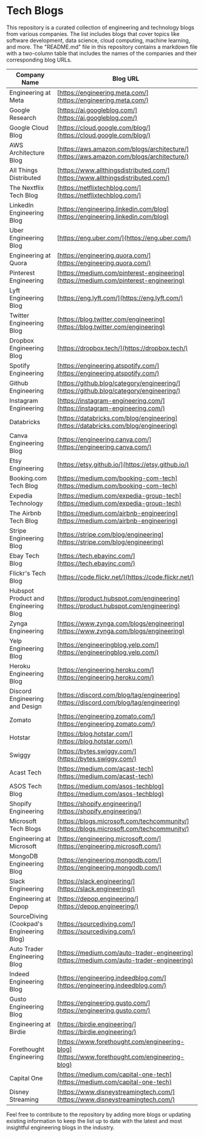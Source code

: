 # Tech Blogs
This repository is a curated collection of engineering and technology blogs from various companies. The list includes blogs that cover topics like software development, data science, cloud computing, machine learning, and more. The "README.md" file in this repository contains a markdown file with a two-column table that includes the names of the companies and their corresponding blog URLs.


| Company Name                          | Blog URL                                             |
|---------------------------------------|------------------------------------------------------|
| Engineering at Meta                   | [https://engineering.meta.com/](https://engineering.meta.com/)             |
| Google Research                       | [https://ai.googleblog.com/](https://ai.googleblog.com/)                     |
| Google Cloud Blog                     | [https://cloud.google.com/blog/](https://cloud.google.com/blog/)             |
| AWS Architecture Blog                 | [https://aws.amazon.com/blogs/architecture/](https://aws.amazon.com/blogs/architecture/) |
| All Things Distributed                | [https://www.allthingsdistributed.com/](https://www.allthingsdistributed.com/)       |
| The Nextflix Tech Blog                | [https://netflixtechblog.com/](https://netflixtechblog.com/)               |
| LinkedIn Engineering Blog             | [https://engineering.linkedin.com/blog](https://engineering.linkedin.com/blog)       |
| Uber Engineering Blog                  | [https://eng.uber.com/](https://eng.uber.com/)                               |
| Engineering at Quora                  | [https://engineering.quora.com/](https://engineering.quora.com/)             |
| Pinterest Engineering                 | [https://medium.com/pinterest-engineering](https://medium.com/pinterest-engineering) |
| Lyft Engineering Blog                  | [https://eng.lyft.com/](https://eng.lyft.com/)                               |
| Twitter Engineering Blog               | [https://blog.twitter.com/engineering](https://blog.twitter.com/engineering)         |
| Dropbox Engineering Blog               | [https://dropbox.tech/](https://dropbox.tech/)                             |
| Spotify Engineering                   | [https://engineering.atspotify.com/](https://engineering.atspotify.com/)           |
| Github Engineering                    | [https://github.blog/category/engineering/](https://github.blog/category/engineering/) |
| Instagram Engineering                 | [https://instagram-engineering.com/](https://instagram-engineering.com/)         |
| Databricks                            | [https://databricks.com/blog/engineering](https://databricks.com/blog/engineering)   |
| Canva Engineering Blog                 | [https://engineering.canva.com/](https://engineering.canva.com/)             |
| Etsy Engineering                      | [https://etsy.github.io/](https://etsy.github.io/)                           |
| Booking.com Tech Blog                 | [https://medium.com/booking-com-tech](https://medium.com/booking-com-tech)         |
| Expedia Technology                    | [https://medium.com/expedia-group-tech](https://medium.com/expedia-group-tech)       |
| The Airbnb Tech Blog                  | [https://medium.com/airbnb-engineering](https://medium.com/airbnb-engineering)     |
| Stripe Engineering Blog               | [https://stripe.com/blog/engineering](https://stripe.com/blog/engineering)         |
| Ebay Tech Blog                        | [https://tech.ebayinc.com/](https://tech.ebayinc.com/)                       |
| Flickr's Tech Blog                    | [https://code.flickr.net/](https://code.flickr.net/)                         |
| Hubspot Product and Engineering Blog   | [https://product.hubspot.com/engineering](https://product.hubspot.com/engineering)   |
| Zynga Engineering                     | [https://www.zynga.com/blogs/engineering](https://www.zynga.com/blogs/engineering)   |
| Yelp Engineering Blog                  | [https://engineeringblog.yelp.com/](https://engineeringblog.yelp.com/)         |
| Heroku Engineering Blog                | [https://engineering.heroku.com/](https://engineering.heroku.com/)             |
| Discord Engineering and Design        | [https://discord.com/blog/tag/engineering](https://discord.com/blog/tag/engineering) |
| Zomato                                | [https://engineering.zomato.com/](https://engineering.zomato.com/)           |
| Hotstar                               | [https://blog.hotstar.com/](https://blog.hotstar.com/)                         |
| Swiggy                                | [https://bytes.swiggy.com/](https://bytes.swiggy.com/)                         |
| Acast Tech                            | [https://medium.com/acast-tech](https://medium.com/acast-tech)                 |
| ASOS Tech Blog                        | [https://medium.com/asos-techblog](https://medium.com/asos-techblog)           |
| Shopify Engineering                   | [https://shopify.engineering/](https://shopify.engineering/)                   |
| Microsoft Tech Blogs                  | [https://blogs.microsoft.com/techcommunity/](https://blogs.microsoft.com/techcommunity/) |
| Engineering at Microsoft              | [https://engineering.microsoft.com/](https://engineering.microsoft.com/)       |
| MongoDB Engineering Blog              | [https://engineering.mongodb.com/](https://engineering.mongodb.com/)           |
| Slack Engineering                     | [https://slack.engineering/](https://slack.engineering/)                       |
| Engineering at Depop                  | [https://depop.engineering/](https://depop.engineering/)                       |
| SourceDiving (Cookpad's Engineering Blog) | [https://sourcediving.com/](https://sourcediving.com/)                     |
| Auto Trader Engineering Blog          | [https://medium.com/auto-trader-engineering](https://medium.com/auto-trader-engineering) |
| Indeed Engineering Blog               | [https://engineering.indeedblog.com/](https://engineering.indeedblog.com/)     |
| Gusto Engineering Blog                | [https://engineering.gusto.com/](https://engineering.gusto.com/)               |
| Engineering at Birdie                 | [https://birdie.engineering/](https://birdie.engineering/)                     |
| Forethought Engineering               | [https://www.forethought.com/engineering-blog](https://www.forethought.com/engineering-blog) |
| Capital One                           | [https://medium.com/capital-one-tech](https://medium.com/capital-one-tech)     |
| Disney Streaming                      | [https://www.disneystreamingtech.com/](https://www.disneystreamingtech.com/)   |



Feel free to contribute to the repository by adding more blogs or updating existing information to keep the list up to date with the latest and most insightful engineering blogs in the industry.
